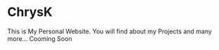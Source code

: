 # ChrysK
This is My Personal Website. You will find about my Projects and many more... Cooming Soon
